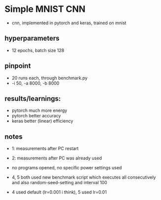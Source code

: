 # Simple MNIST CNN
- cnn, implemented in pytorch and keras, trained on mnist

## hyperparameters
- 12 epochs, batch size 128


## pinpoint 
- 20 runs each, through benchmark.py
- -i 50, -a 8000, -b 8000


## results/learnings:
- pytorch much more energy
- pytorch better accuracy
- keras better (linear) efficiency

## notes
- 1: measurements after PC restart
- 2: measurements after PC was already used
- no programs opened, no specific power settings used



- 4, 5 both used new benchmark script which executes all consecutively and also random-seed-setting and interval 100
- 4 used default (lr=0.001 i think), 5 used lr=0.01
